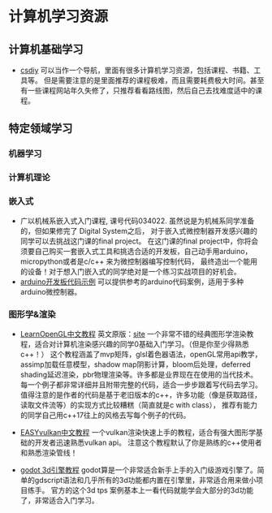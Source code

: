 # 计算机学习资源

## 计算机基础学习
- [csdiy](https://csdiy.wiki/)
可以当作一个导航，里面有很多计算机学习资源，包括课程、书籍、工具等。
但是需要注意的是里面推荐的课程极难，而且需要耗费极大时间。甚至有一些课程网站年久失修了，只推荐看看路线图，然后自己去找难度适中的课程。


## 特定领域学习

### 机器学习

### 计算机理论

### 嵌入式

- 广以机械系嵌入式入门课程, 课号代码034022. 虽然说是为机械系同学准备的，但如果修完了 Digital System之后， 对于嵌入式微控制器开发感兴趣的同学可以去挑战这门课的final project。 在这门课的final project中，你将会须要自己购买一套嵌入式工具和挑选合适的开发板，自己动手用arduino， micropython或者是c/c++ 来为微控制器编写控制代码， 最终造出一个能用的设备！对于想入门嵌入式的同学绝对是一个练习实战项目的好机会。
- [arduino开发板代码示例](https://docs.arduino.cc/built-in-examples/) 可以提供参考的arduino代码案例，适用于多种arduino微控制器。


### 图形学&渲染
- [LearnOpenGL中文教程](https://learnopengl-cn.readthedocs.io/zh/latest/)
英文原版：[site](https://learnopengl.com/)
一个非常不错的经典图形学渲染教程，适合对计算机渲染感兴趣的同学0基础入门学习。（但是你至少得熟悉c++！）
这个教程涵盖了mvp矩阵，glsl着色器语法，openGL常用api教学，assimp加载任意模型，shadow map阴影计算，bloom后处理，deferred shading延迟渲染，pbr物理渲染等。许多都是业界现在在使用的当代技术。
每一个例子都非常详细并且附带完整的代码，适合一步步跟着写代码去学习。值得注意的是作者的代码是基于老旧版本的c++，许多功能（像是获取路径，读取文件流等）的实现方式比较糟糕（简直就是c with class）， 推荐有能力的同学自己用c++17往上的风格去写每个例子的代码。

- [EASYvulkan中文教程](https://easyvulkan.github.io/)
一个vulkan渲染快速上手的教程，适合有强大图形学基础的开发者迅速熟悉vulkan api。 注意这个教程默认了你是熟练的c++使用者和熟悉渲染管线！

- [godot 3d引擎教程](https://docs.godotengine.org/en/stable/tutorials/3d/introduction_to_3d.html)
godot算是一个非常适合新手上手的入门级游戏引擎了。简单的gdscript语法和几乎所有的3d功能都内置在引擎里，非常适合用来做小项目练手。 官方的这个3d tps 案例基本上一看代码就能学会大部分的3d功能了，非常适合入门学习。
